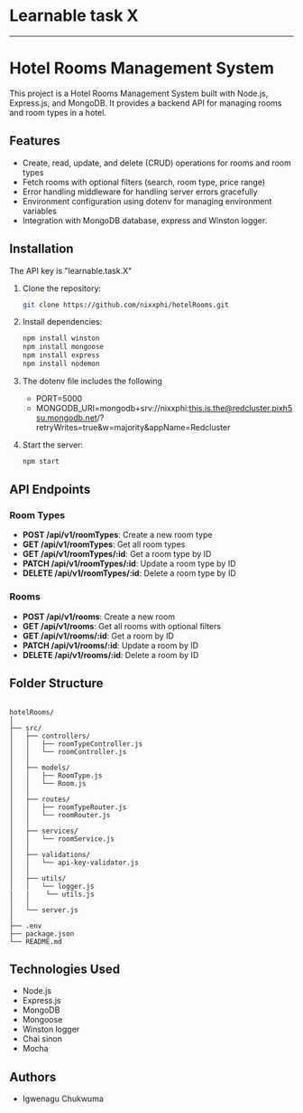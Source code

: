 # Learnable task X
---

# Hotel Rooms Management System

This project is a Hotel Rooms Management System built with Node.js, Express.js, and MongoDB. It provides a backend API for managing rooms and room types in a hotel.

## Features

- Create, read, update, and delete (CRUD) operations for rooms and room types
- Fetch rooms with optional filters (search, room type, price range)
- Error handling middleware for handling server errors gracefully
- Environment configuration using dotenv for managing environment variables
- Integration with MongoDB database, express and Winston logger.

## Installation
The API key is "learnable.task.X"

1. Clone the repository:
   ```bash
   git clone https://github.com/nixxphi/hotelRooms.git
   ```

2. Install dependencies:
   ```bash
   npm install winston
   npm install mongoose
   npm install express
   npm install nodemon
   ```
3. The dotenv file includes the following
   - PORT=5000
   - MONGODB_URI=mongodb+srv://nixxphi:this.is.the@redcluster.pixh5su.mongodb.net/?retryWrites=true&w=majority&appName=Redcluster

4. Start the server:
   ```bash
   npm start
   ```

## API Endpoints

### Room Types

- **POST /api/v1/roomTypes**: Create a new room type
- **GET /api/v1/roomTypes**: Get all room types
- **GET /api/v1/roomTypes/:id**: Get a room type by ID
- **PATCH /api/v1/roomTypes/:id**: Update a room type by ID
- **DELETE /api/v1/roomTypes/:id**: Delete a room type by ID

### Rooms

- **POST /api/v1/rooms**: Create a new room
- **GET /api/v1/rooms**: Get all rooms with optional filters
- **GET /api/v1/rooms/:id**: Get a room by ID
- **PATCH /api/v1/rooms/:id**: Update a room by ID
- **DELETE /api/v1/rooms/:id**: Delete a room by ID

## Folder Structure

```

hotelRooms/
│
├── src/
│   ├── controllers/
│   │   ├── roomTypeController.js
│   │   └── roomController.js
│   │
│   ├── models/
│   │   ├── RoomType.js
│   │   └── Room.js
│   │
│   ├── routes/
│   │   ├── roomTypeRouter.js
│   │   └── roomRouter.js
│   │
│   ├── services/
│   │   └── roomService.js
│   │
│   ├── validations/
│   │   └── api-key-validator.js
│   │
│   ├── utils/
│   │   └── logger.js
|   |    └── utils.js
│   │
│   └── server.js
│
├── .env
├── package.json
└── README.md

```
## Technologies Used

- Node.js
- Express.js
- MongoDB
- Mongoose
- Winston logger
- Chai sinon
- Mocha


## Authors

- Igwenagu Chukwuma
